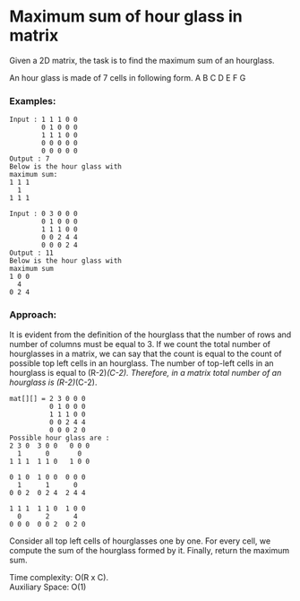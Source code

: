 # Maximum sum of hour glass in matrix

Given a 2D matrix, the task is to find the maximum sum of an hourglass.

An hour glass is made of 7 cells
in following form.
    A B C
      D
    E F G

### Examples: 
```
Input : 1 1 1 0 0 
        0 1 0 0 0 
        1 1 1 0 0 
        0 0 0 0 0 
        0 0 0 0 0 
Output : 7
Below is the hour glass with
maximum sum:
1 1 1 
  1
1 1 1
                                                      
Input : 0 3 0 0 0
        0 1 0 0 0
        1 1 1 0 0
        0 0 2 4 4
        0 0 0 2 4
Output : 11
Below is the hour glass with
maximum sum
1 0 0
  4
0 2 4
```
### Approach:
It is evident from the definition of the hourglass that the number of rows and number of columns must be equal to 3. 
If we count the total number of hourglasses in a matrix, we can say that the count is equal to the count of possible 
top left cells in an hourglass. The number of top-left cells in an hourglass is equal to (R-2)*(C-2). Therefore, in a 
matrix total number of an hourglass is (R-2)*(C-2).
```
mat[][] = 2 3 0 0 0 
          0 1 0 0 0
          1 1 1 0 0 
          0 0 2 4 4
          0 0 0 2 0
Possible hour glass are :
2 3 0  3 0 0   0 0 0  
  1      0       0 
1 1 1  1 1 0   1 0 0 

0 1 0  1 0 0  0 0 0 
  1      1      0  
0 0 2  0 2 4  2 4 4 

1 1 1  1 1 0  1 0 0
  0      2      4
0 0 0  0 0 2  0 2 0
```
Consider all top left cells of hourglasses one by one. For every cell, we compute the sum of the hourglass formed by it. 
Finally, return the maximum sum.<br>

Time complexity: O(R x C).<br>
Auxiliary Space: O(1)
